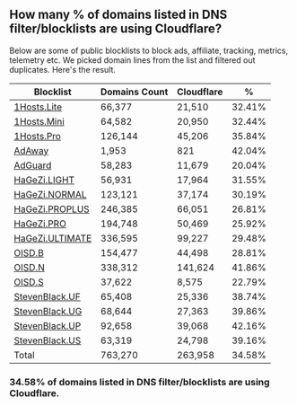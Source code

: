 ## How many % of domains listed in DNS filter/blocklists are using Cloudflare?


Below are some of public blocklists to block ads, affiliate, tracking, metrics, telemetry etc.
We picked domain lines from the list and filtered out duplicates.
Here's the result.


| Blocklist | Domains Count | Cloudflare | % |
| --- | --- | --- | --- |
| [1Hosts.Lite](https://raw.githubusercontent.com/badmojr/1Hosts/master/Lite/hosts.win) | 66,377 | 21,510 | 32.41% |
| [1Hosts.Mini](https://raw.githubusercontent.com/badmojr/1Hosts/master/mini/hosts.win) | 64,582 | 20,950 | 32.44% |
| [1Hosts.Pro](https://raw.githubusercontent.com/badmojr/1Hosts/master/Pro/hosts.win) | 126,144 | 45,206 | 35.84% |
| [AdAway](https://raw.githubusercontent.com/AdAway/adaway.github.io/master/hosts.txt) | 1,953 | 821 | 42.04% |
| [AdGuard](https://adguardteam.github.io/AdGuardSDNSFilter/Filters/filter.txt) | 58,283 | 11,679 | 20.04% |
| [HaGeZi.LIGHT](https://raw.githubusercontent.com/hagezi/dns-blocklists/main/hosts/light.txt) | 56,931 | 17,964 | 31.55% |
| [HaGeZi.NORMAL](https://raw.githubusercontent.com/hagezi/dns-blocklists/main/hosts/multi.txt) | 123,121 | 37,174 | 30.19% |
| [HaGeZi.PROPLUS](https://raw.githubusercontent.com/hagezi/dns-blocklists/main/hosts/pro.plus.txt) | 246,385 | 66,051 | 26.81% |
| [HaGeZi.PRO](https://raw.githubusercontent.com/hagezi/dns-blocklists/main/hosts/pro.txt) | 194,748 | 50,469 | 25.92% |
| [HaGeZi.ULTIMATE](https://raw.githubusercontent.com/hagezi/dns-blocklists/main/hosts/ultimate.txt) | 336,595 | 99,227 | 29.48% |
| [OISD.B](https://big.oisd.nl/dnsmasq) | 154,477 | 44,498 | 28.81% |
| [OISD.N](https://nsfw.oisd.nl/dnsmasq) | 338,312 | 141,624 | 41.86% |
| [OISD.S](https://small.oisd.nl/dnsmasq) | 37,622 | 8,575 | 22.79% |
| [StevenBlack.UF](https://raw.githubusercontent.com/StevenBlack/hosts/master/alternates/fakenews/hosts) | 65,408 | 25,336 | 38.74% |
| [StevenBlack.UG](https://raw.githubusercontent.com/StevenBlack/hosts/master/alternates/gambling/hosts) | 68,644 | 27,363 | 39.86% |
| [StevenBlack.UP](https://raw.githubusercontent.com/StevenBlack/hosts/master/alternates/porn/hosts) | 92,658 | 39,068 | 42.16% |
| [StevenBlack.US](https://raw.githubusercontent.com/StevenBlack/hosts/master/alternates/social/hosts) | 63,319 | 24,798 | 39.16% |
| Total | 763,270 | 263,958 | 34.58% |


### 34.58% of domains listed in DNS filter/blocklists are using Cloudflare.